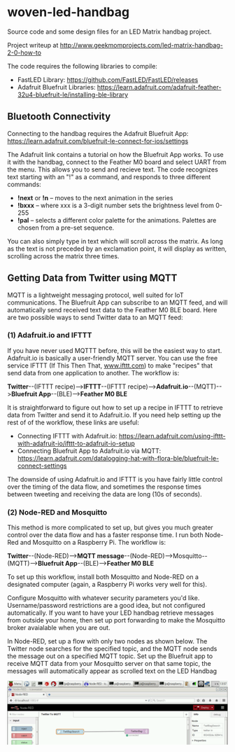 # woven-led-handbag

Source code and some design files for an LED Matrix handbag project.

Project writeup at http://www.geekmomprojects.com/led-matrix-handbag-2-0-how-to

The code requires the following libraries to compile:

- FastLED Library: https://github.com/FastLED/FastLED/releases
- Adafruit Bluefruit Libraries:  https://learn.adafruit.com/adafruit-feather-32u4-bluefruit-le/installing-ble-library


## Bluetooth Connectivity
Connecting to the handbag requires the Adafruit Bluefruit App:  https://learn.adafruit.com/bluefruit-le-connect-for-ios/settings

The Adafruit link contains a tutorial on how the Bluefruit App works.  To use it with the handbag, 
connect to the Feather M0 board and select UART from the menu.  This allows you to send and recieve text.
The code recognizes text starting with an "!" as a command, and responds to three different commands:

- **!next** or **!n** – moves to the next animation in the series
- **!bxxx** – where xxx is a 3-digit number sets the brightness level from 0-255
- **!pal** – selects a different color palette for the animations.  Palettes are chosen from a pre-set sequence.

You can also simply type in text which will scroll across the matrix.  As long as the text is not preceded by an exclamation point, it will display as written, scrolling across the matrix three times.

## Getting Data from Twitter using MQTT
MQTT is a lightweight messaging protocol, well suited for IoT communications.  The Bluefruit App can subscribe to an MQTT feed, and will automatically send received text data to the Feather M0 BLE board. Here are two possible ways to send Twitter data to an MQTT feed:

### (1) Adafruit.io and IFTTT
If you have never used MQTTT before, this will be the easiest way to start.  Adafruit.io is basically a user-friendly MQTT server.  You can use the free service IFTTT (If This Then That, www.ifttt.com) to make "recipes" that send data from one application to another.  The workflow is:

**Twitter**--(IFTTT recipe)-->**IFTTT**--(IFTTT recipe)-->**Adafruit.io**--(MQTT)-->**Bluefruit App**--(BLE)-->**Feather M0 BLE**

It is straightforward to figure out how to set up a recipe in IFTTT to retrieve data from Twitter and send it to Adafruit.io.  If you need help setting up the rest of of the workflow, these links are useful:
- Connecting IFTTT with Adafruit.io:  https://learn.adafruit.com/using-ifttt-with-adafruit-io/ifttt-to-adafruit-io-setup
- Connecting Bluefruit App to Adafruit.io via MQTT: https://learn.adafruit.com/datalogging-hat-with-flora-ble/bluefruit-le-connect-settings

The downside of using Adafruit.io and IFTTT is you have fairly little control over the timing of the data flow, and sometimes the response times between tweeting and receiving the data are long (10s of seconds).

### (2) Node-RED and Mosquitto
This method is more complicated to set up, but gives you much greater control over the data flow and has a faster response time.  I run both Node-Red and Mosquitto on a Raspberry Pi.  The workflow is:

**Twitter**--(Node-RED)-->**MQTT message**--(Node-RED)-->Mosquitto--(MQTT)-->**Bluefruit App**--(BLE)-->**Feather M0 BLE**

To set up this workflow, install both Mosquitto and Node-RED on a designated computer (again, a Raspberry Pi works very well for this).  

Configure Mosquitto with whatever security parameters you'd like.  Username/password restrictions are a good idea, but not configured automatically.  If you want to have your LED handbag retrieve messages from outside your home, then set up port forwarding to make the Mosquitto broker avaialable when you are out.  

In Node-RED, set up a flow with only two nodes as shown below.  The Twitter node searches for the specified topic,  and the MQTT node sends the message out on a specified MQTT topic.  Set up the Bluefruit app to receive MQTT data from your Mosquitto server on that same topic, the messages will automatically appear as scrolled text on the LED Handbag

![Node-RED Flow](node-red-flow.png?raw=true "Node RED Flow")


